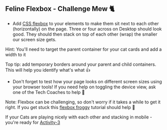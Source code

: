 ## Feline Flexbox - Challenge Mew 🐈

- Add [CSS flexbox](https://css-tricks.com/snippets/css/a-guide-to-flexbox/) to your elements to make them sit next to each other (horizontally) on the page. Three or four across on Desktop should look good. They should then stack on top of each other (wrap) the smaller our screen size gets.

Hint: You'll need to target the parent container for your cat cards and add a width to it

Top tip: add temporary borders around your parent and child containers. This will help you identify what's what 👍

- Don't forget to test how your page looks on different screen sizes using your browser tools! If you need help on toggling the device view, ask one of the Tech Coaches to help 🙂

Note: Flexbox can be challenging, so don't worry if it takes a while to get it right. If you get stuck this [flexbox froggy](https://flexboxfroggy.com/) tutorial should help 🐸 


If your Cats are playing nicely with each other and stacking in mobile - you're ready for [Activity-3](./activity-3.md)